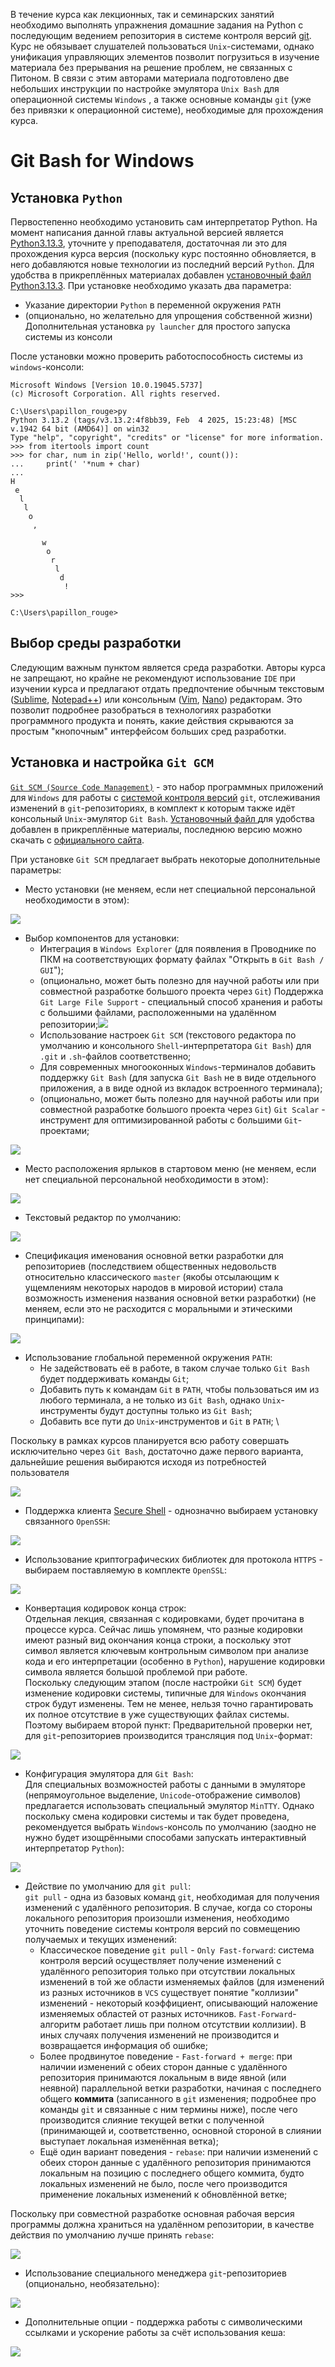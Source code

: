 В течение курса как лекционных, так и семинарских занятий необходимо выполнять упражнения домашние задания на Python с последующим ведением репозитория в системе контроля версий [git](https://git-scm.com). Курс не обязывает слушателей пользоваться `Unix`-системами, однако унификация управляющих элементов позволит погрузиться в изучение материала без прерывания на решение проблем, не связанных с Питоном. В связи с этим авторами материала подготовлено две небольших инструкции по настройке эмулятора `Unix Bash` для операционной системы `Windows` , а также основные команды `git` (уже без привязки к операционной системе), необходимые для прохождения курса.

# Git Bash for Windows

## Установка `Python`

Первостепенно необходимо установить сам интерпретатор Python. На момент написания данной главы актуальной версией является [Python3.13.3](https://www.python.org/downloads/release/python-3133/), уточните у преподавателя, достаточная ли это для прохождения курса версия (поскольку курс постоянно обновляется, в него добавляются новые технологии из последний версий `Python`. Для удобства в прикреплённых материалах добавлен [установочный файл Python3.13.3](Attached_materials/python-3.13.3-amd64.exe). При установке необходимо указать два параметра:
 + Указание директории `Python` в переменной окружения `PATH`
 + (опционально, но желательно для упрощения собственной жизни) Дополнительная установка `py launcher` для простого запуска системы из консоли

После установки можно проверить работоспособность системы из `windows`-консоли:

```console
Microsoft Windows [Version 10.0.19045.5737]
(c) Microsoft Corporation. All rights reserved.

C:\Users\papillon_rouge>py
Python 3.13.2 (tags/v3.13.2:4f8bb39, Feb  4 2025, 15:23:48) [MSC v.1942 64 bit (AMD64)] on win32
Type "help", "copyright", "credits" or "license" for more information.
>>> from itertools import count
>>> for char, num in zip('Hello, world!', count()):
...     print(' '*num + char)
...
H
 e
  l
   l
    o
     ,

       w
        o
         r
          l
           d
            !
>>>

C:\Users\papillon_rouge>
```

## Выбор среды разработки

Следующим важным пунктом является среда разработки. Авторы курса не запрещают, но крайне не рекомендуют использование `IDE` при изучении курса и предлагают отдать предпочтение обычным текстовым ([Sublime](https://www.sublimetext.com), [Notepad++](https://notepad-plus-plus.org)) или консольным ([Vim](https://www.vim.org), [Nano](https://www.nano-editor.org)) редакторам. Это позволит подробнее разобраться в технологиях разработки программного продукта и понять, какие действия скрываются за простым "кнопочным" интерфейсом больших сред разработки.

## Установка и настройка `Git GCM`

[`Git SCM (Source Code Management)`](https://gitforwindows.org)  - это набор программных приложений для `Windows` для работы с [системой контроля версий](https://habr.com/ru/companies/otus/articles/521290/) `git`, отслеживания изменений в `git`-репозиториях, в комплект к которым также идёт консольный `Unix`-эмулятор `Git Bash`. [Установочный файл ](Attached_materials/Git-2.49.0-64-bit.exe) для удобства добавлен в прикреплённые материалы, последнюю версию можно скачать с [официального сайта](https://git-scm.com/downloads/win).

При установке `Git SCM` предлагает выбрать некоторые дополнительные параметры:

 + Место установки (не меняем, если нет специальной персональной необходимости в этом):

![](Attached_materials/GitBash01.jpg)

 + Выбор компонентов для установки:
	 + Интеграция в `Windows Explorer` (для появления в Проводнике по ПКМ на соответствующих формату файлах "Открыть в `Git Bash / GUI`");
	 + (опционально, может быть полезно для научной работы или при совместной разработке большого проекта через `Git`) Поддержка `Git Large File Support` - специальный способ хранения и работы с большими файлами, расположенными на удалённом репозитории;![](Attached_materials/LFS.jpg)
	 + Использование настроек `Git SCM` (текстового редактора по умолчанию и консольного `Shell`-интерпретатора `Git Bash`) для `.git` и `.sh`-файлов соответственно;
	 + Для современных многооконных `Windows`-терминалов добавить поддержку `Git Bash` (для запуска `Git Bash` не в виде отдельного приложения, а в виде одной из вкладок встроенного терминала);
	 + (опционально, может быть полезно для научной работы или при совместной разработке большого проекта через `Git`) `Git Scalar` - инструмент для оптимизированной работы с большими `Git`-проектами;

![](Attached_materials/GitBash02.jpg)

 + Место расположения ярлыков в стартовом меню (не меняем, если нет специальной персональной необходимости в этом):

![](Attached_materials/GitBash03.jpg)

 + Текстовый редактор по умолчанию:

![](Attached_materials/GitBash04.jpg)

 + Спецификация именования основной ветки разработки для репозиториев (последствием общественных недовольств относительно классического `master` (якобы отсылающим к ущемлениям некоторых народов в мировой истории) стала возможность изменения названия основной ветки разработки) (не меняем, если это не расходится с моральными и этическими принципами):

![](Attached_materials/GitBash05.jpg)

 + Использование глобальной переменной окружения `PATH`:
	 + Не задействовать её в работе, в таком случае только `Git Bash` будет поддерживать команды `Git`;
	 + Добавить путь к командам `Git` в `PATH`, чтобы пользоваться им из любого терминала, а не только из `Git Bash`, однако `Unix`-инструменты будут доступны только из `Git Bash`;
	 + Добавить все пути до `Unix`-инструментов и `Git` в `PATH`; \

Поскольку в рамках курсов планируется всю работу совершать исключительно через `Git Bash`, достаточно даже первого варианта, дальнейшие решения выбираются исходя из потребностей пользователя

![](Attached_materials/GitBash06.jpg)

 + Поддержка клиента [Secure Shell](https://habr.com/ru/sandbox/166705/) - однозначно выбираем установку связанного `OpenSSH`:

![](Attached_materials/GitBash07.jpg)

 + Использование криптографических библиотек для протокола `HTTPS` - выбираем поставляемую в комплекте `OpenSSL`:

![](Attached_materials/GitBash08.jpg)

 + Конвертация кодировок конца строк: \
   Отдельная лекция, связанная с кодировками, будет прочитана в процессе курса. Сейчас лишь упомянем, что разные кодировки имеют разный вид окончания конца строки, а поскольку этот символ является ключевым контрольным символом при анализе кода и его интерпретации (особенно в `Python`), нарушение кодировки символа является большой проблемой при работе. \
   Поскольку следующим этапом (после настройки `Git SCM`) будет изменение кодировки системы, типичные для `Windows` окончания строк будут изменены. Тем не менее, нельзя точно гарантировать их полное отсутствие в уже существующих файлах системы. Поэтому выбираем второй пункт: Предварительной проверки нет, для `git`-репозиториев производится трансляция под `Unix`-формат:

![](Attached_materials/GitBash09.jpg)

 + Конфигурация эмулятора для `Git Bash`: \
   Для специальных возможностей работы с данными в эмуляторе (непрямоугольное выделение, `Unicode`-отображение символов) предлагается использовать специальный эмулятор `MinTTY`. Однако поскольку смена кодировки системы и так будет проведена, рекомендуется выбрать `Windows`-консоль по умолчанию (заодно не нужно будет изощрёнными способами запускать интерактивный интерпретатор `Python`):

![](Attached_materials/GitBash10.jpg)

 + Действие по умолчанию для `git pull`: \
   `git pull` - одна из базовых команд `git`, необходимая для получения изменений с удалённого репозитория. В случае, когда со стороны локального репозитория произошли изменения, необходимо уточнить поведение системы контроля версий по совмещению получаемых и текущих изменений:
	 + Классическое поведение `git pull` - `Only Fast-forward`: система контроля версий осуществляет получение изменений с удалённого репозитория только при отсутствии локальных изменений в той же области изменяемых файлов (для изменений из разных источников в `VCS` существует понятие "коллизии" изменений - некоторый коэффициент, описывающий наложение изменяемых областей от разных источников. `Fast-Forward`-алгоритм работает лишь при полном отсутствии коллизии). В иных случаях получения изменений не производится и возвращается информация об ошибке;
	 + Более продвинутое поведение - `Fast-forward + merge`: при наличии изменений с обеих сторон данные с удалённого репозитория принимаются локальным в виде явной (или неявной) параллельной ветки разработки, начиная с последнего общего **коммита** (записанного в `git` изменения; подробнее про команды `git` и связанные с ним термины ниже), после чего производится слияние текущей ветки с полученной (принимающей и, соответственно, основной стороной в слиянии выступает локальная изменённая ветка);
    + Ещё один вариант поведения - `rebase`: при наличии изменений с обеих сторон данные с удалённого репозитория принимаются локальным на позицию с последнего общего коммита, будто локальных изменений не было, после чего производится применение локальных изменений к обновлённой ветке;

Поскольку при совместной разработке основная рабочая версия программы должна храниться на удалённом репозитории, в качестве действия по умолчанию лучше принять `rebase`:

![](Attached_materials/GitBash11.jpg)

 + Использование специального менеджера `git`-репозиториев (опционально, необязательно):

![](Attached_materials/GitBash12.jpg)

 + Дополнительные опции - поддержка работы с символическими ссылками и ускорение работы за счёт использования кеша:

![](Attached_materials/GitBash13.jpg)

